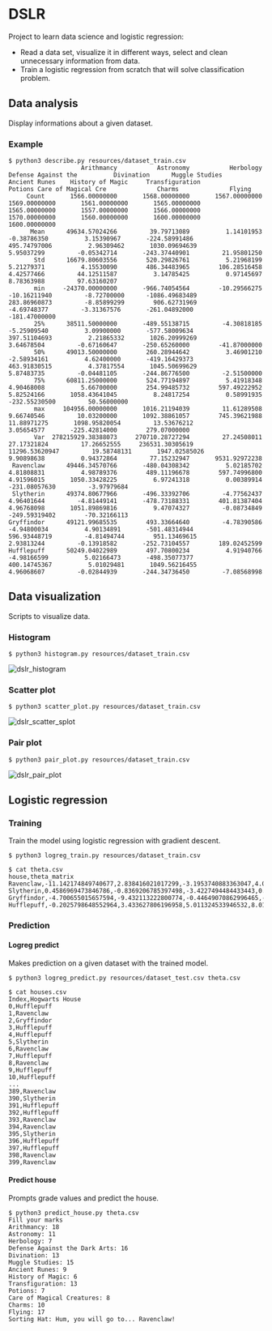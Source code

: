 # DSLR
Project to learn data science and logistic regression:
- Read a data set, visualize it in different ways, select and
clean unnecessary information from data.
- Train a logistic regression from scratch that will solve classification problem.

## Data analysis
Display informations about a given dataset.

### Example
```
$ python3 describe.py resources/dataset_train.csv
                    Arithmancy           Astronomy           Herbology Defense Against the          Divination      Muggle Studies       Ancient Runes    History of Magic     Transfiguration             Potions Care of Magical Cre              Charms              Flying
     Count       1566.00000000       1568.00000000       1567.00000000       1569.00000000       1561.00000000       1565.00000000       1565.00000000       1557.00000000       1566.00000000       1570.00000000       1560.00000000       1600.00000000       1600.00000000
      Mean      49634.57024266         39.79713089          1.14101953         -0.38786350          3.15390967       -224.58991486        495.74797006          2.96309462       1030.09694639          5.95037299         -0.05342714       -243.37440901         21.95801250
       Std      16679.80603556        520.29826761          5.21968199          5.21279371          4.15530090        486.34483965        106.28516458          4.42577466         44.12511587          3.14785425          0.97145697          8.78363988         97.63160207
       min     -24370.00000000       -966.74054564        -10.29566275        -10.16211940         -8.72700000      -1086.49683489        283.86960873         -8.85899299        906.62731969         -4.69748377         -3.31367576       -261.04892000       -181.47000000
       25%      38511.50000000       -489.55138715         -4.30818185         -5.25909540          3.09900000       -577.58009634        397.51104693          2.21865332       1026.20999269          3.64678504         -0.67160647       -250.65260000        -41.87000000
       50%      49013.50000000        260.28944642          3.46901210         -2.58934161          4.62400000       -419.16429373        463.91830515          4.37817554       1045.50699629          5.87483735         -0.04481105       -244.86776500         -2.51500000
       75%      60811.25000000        524.77194897          5.41918348          4.90468008          5.66700000        254.99485732        597.49222952          5.82524166       1058.43641045          8.24817254          0.58991935       -232.55230500         50.56000000
       max     104956.00000000       1016.21194039         11.61289508          9.66740546         10.03200000       1092.38861057        745.39621988         11.88971275       1098.95820054         13.53676212          3.05654577       -225.42814000        279.07000000
       Var  278215929.38388073     270710.28727294         27.24508011         27.17321824         17.26652555     236531.30305619      11296.53620947         19.58748131       1947.02585026          9.90898638          0.94372864         77.15232947       9531.92972238
 Ravenclaw      49446.34570766       -480.04308342          5.02185702          4.81808831          4.98789376        489.11196678        597.74996800          4.91596015       1050.33428225          6.97241318          0.00389914       -231.08057630         -3.97979684
 Slytherin      49374.80677966       -496.33392706         -4.77562437          4.96401644         -4.81449141       -478.73188331        401.81387404          4.96768098       1051.89869816          9.47074327         -0.08734849       -249.59319402        -70.32166113
Gryffindor      49121.99685535        493.33664640         -4.78390586         -4.94800034          4.90134891       -501.48314944        596.93448719         -4.81494744        951.13469615          2.93813244         -0.13918582       -252.73104557        189.02452599
Hufflepuff      50249.04022989        497.70800234          4.91940766         -4.98166599          5.02166473       -498.35077377        400.14745367          5.01029481       1049.56216455          4.96068607         -0.02844939       -244.34736450         -7.08568998
```

## Data visualization
Scripts to visualize data.

### Histogram
`$ python3 histogram.py resources/dataset_train.csv`

![dslr_histogram](https://github.com/Git-Math/DSLR/assets/11985913/93c9603f-4bff-4c08-aecb-255974feb9f4)


### Scatter plot
`$ python3 scatter_plot.py resources/dataset_train.csv`

![dslr_scatter_splot](https://github.com/Git-Math/DSLR/assets/11985913/82c13ad0-407e-4e95-a41d-2f8bd0aa1413)


### Pair plot
`$ python3 pair_plot.py resources/dataset_train.csv`

![dslr_pair_plot](https://github.com/Git-Math/DSLR/assets/11985913/22361eb5-6967-40b8-9e9e-5d5e550c5b17)

## Logistic regression

### Training
Train the model using logistic regression with gradient descent.

```
$ python3 logreg_train.py resources/dataset_train.csv

$ cat theta.csv
house,theta_matrix
Ravenclaw,-11.142174849740677,2.838416021017299,-3.1953740883363047,4.088090164943005,2.5480855167186354,0.10872116184932121,4.008428145561912,3.31877831728751,-1.9182008620001283,-3.0554817270937704,2.07463526509445,0.49827498982330276,7.387037993473109,-0.3179866532419291
Slytherin,0.4586969473846786,-0.8369206785397498,-3.4227494484433443,0.23062810240481574,5.604524269837075,-6.512062865339304,-0.43204059214162355,-0.9760585507377478,-0.29180478803273113,6.61532728799827,3.3477719242942148,-0.992827602765324,-9.656664824489583,-2.3965477502355235
Gryffindor,-4.700655015657594,-9.432113222800774,-0.44649070862996465,-9.868137674190558,1.363185552955173,9.606372459836795,-2.4775151779118776,9.702668881824394,7.73405363455109,0.6836344164666845,-9.172664946589164,0.5224126083316912,-5.6030025735759255,9.714129838486514
Hufflepuff,-0.2025798648552964,3.433627806196958,5.011324533946532,8.016178620787322,-7.284632768918365,1.2773645010045698,-6.626907067592443,-9.010396914197921,-0.8655382444267954,-2.8098340112589026,1.9925851725382202,0.030493199327144914,5.064370939224866,-6.345392401041838
```

### Prediction

#### Logreg predict
Makes prediction on a given dataset with the trained model.

```
$ python3 logreg_predict.py resources/dataset_test.csv theta.csv

$ cat houses.csv
Index,Hogwarts House
0,Hufflepuff
1,Ravenclaw
2,Gryffindor
3,Hufflepuff
4,Hufflepuff
5,Slytherin
6,Ravenclaw
7,Hufflepuff
8,Ravenclaw
9,Hufflepuff
10,Hufflepuff
...
389,Ravenclaw
390,Slytherin
391,Hufflepuff
392,Hufflepuff
393,Ravenclaw
394,Ravenclaw
395,Slytherin
396,Hufflepuff
397,Hufflepuff
398,Ravenclaw
399,Ravenclaw
```

#### Predict house
Prompts grade values and predict the house.

```
$ python3 predict_house.py theta.csv
Fill your marks
Arithmancy: 18
Astronomy: 11
Herbology: 7
Defense Against the Dark Arts: 16
Divination: 13
Muggle Studies: 15
Ancient Runes: 9
History of Magic: 6
Transfiguration: 13
Potions: 7
Care of Magical Creatures: 8
Charms: 10
Flying: 17
Sorting Hat: Hum, you will go to... Ravenclaw!
```
